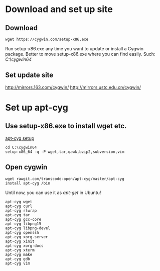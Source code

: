 # Download and set up site
## Download
```shell
wget https://cygwin.com/setup-x86.exe
```
Run setup-x86.exe any time you want to update or install a Cygwin package.
Better to move setup-x86.exe where you can find easily.
Such: *C:\cygwin64*
## Set update site
http://mirrors.163.com/cygwin/
http://mirrors.ustc.edu.cn/cygwin/

# Set up apt-cyg
## Use setup-x86.exe to install wget etc.

[apt-cyg setup](https://stackoverflow.com/questions/9751845/apt-get-for-cygwin)
```shell
cd C:\cygwin64
setup-x86_64 -q -P wget,tar,qawk,bzip2,subversion,vim
```
## Open cygwin
```
wget rawgit.com/transcode-open/apt-cyg/master/apt-cyg
install apt-cyg /bin
```
Until now, you can use it as *apt-get* in Ubuntu!
```shell
apt-cyg wget
apt-cyg curl
apt-cyg rlwrap
apt-cyg tar
apt-cyg gcc-core
apt-cyg libpng15
apt-cyg libpng-devel
apt-cyg openssh
apt-cyg xorg-server
apt-cyg xinit
apt-cyg xorg-docs
apt-cyg xterm
apt-cyg make
apt-cyg gdb
apt-cyg vim
```
